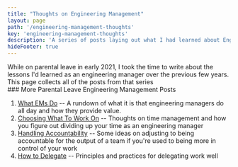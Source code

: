 ```yaml
---
title: "Thoughts on Engineering Management"
layout: page
path: '/engineering-management-thoughts'
key: 'engineering-management-thoughts'
description: 'A series of posts laying out what I had learned about Engineering Management circa spring 2021'
hideFooter: true
---
```


<div class="explanation">
While on parental leave in early 2021, I took the time to write about the lessons I'd learned as an engineering manager over the previous few years.  This page collects all of the posts from that series
</div>
### More Parental Leave Engineering Management Posts

1. [What EMs Do](https://benmccormick.org/2021/02/18/what-do-ems-do) -- A rundown of what it is that engineering managers do all day and how they provide value.
2. [Choosing What To Work On](https://benmccormick.org/2021/02/21/ems-choosing-what-to-work-on) -- Thoughts on time management and how you figure out dividing up your time as an engineering manager
3. [Handling Accountability](https://benmccormick.org/2021/02/23/ems-handling-accountability) -- Some ideas on adjusting to being accountable for the output of a team if you're used to being more in control of your work
3. [How to Delegate](https://benmccormick.org/2021/02/26/ems-how-to-delegate) -- Principles and practices for delegating work well

